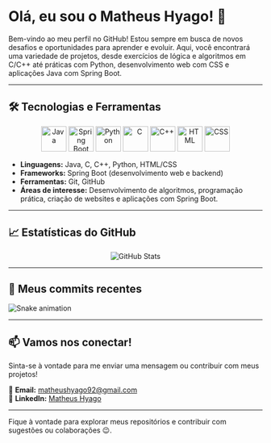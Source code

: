 # Olá, eu sou o Matheus Hyago! 👋

Bem-vindo ao meu perfil no GitHub! Estou sempre em busca de novos desafios e oportunidades para aprender e evoluir. Aqui, você encontrará uma variedade de projetos, desde exercícios de lógica e algoritmos em C/C++ até práticas com Python, desenvolvimento web com CSS e aplicações Java com Spring Boot.

---

## 🛠️ Tecnologias e Ferramentas  

<p align="center">
  <img src="https://cdn.jsdelivr.net/gh/devicons/devicon/icons/java/java-original.svg" alt="Java" width="50"/>
  <img src="https://cdn.jsdelivr.net/gh/devicons/devicon/icons/spring/spring-original.svg" alt="Spring Boot" width="50"/>
  <img src="https://cdn.jsdelivr.net/gh/devicons/devicon/icons/python/python-original.svg" alt="Python" width="50"/>
  <img src="https://cdn.jsdelivr.net/gh/devicons/devicon/icons/c/c-original.svg" alt="C" width="50"/>
  <img src="https://cdn.jsdelivr.net/gh/devicons/devicon/icons/cplusplus/cplusplus-original.svg" alt="C++" width="50"/>
  <img src="https://cdn.jsdelivr.net/gh/devicons/devicon/icons/html5/html5-original.svg" alt="HTML" width="50"/>
  <img src="https://cdn.jsdelivr.net/gh/devicons/devicon/icons/css3/css3-original.svg" alt="CSS" width="50"/>
</p>

- **Linguagens:** Java, C, C++, Python, HTML/CSS  
- **Frameworks:** Spring Boot (desenvolvimento web e backend)  
- **Ferramentas:** Git, GitHub  
- **Áreas de interesse:** Desenvolvimento de algoritmos, programação prática, criação de websites e aplicações com Spring Boot.

---

## 📈 Estatísticas do GitHub  

<p align="center">
  <img src="https://github-readme-stats.vercel.app/api?username=MatheusHyago&show_icons=true&theme=dark" alt="GitHub Stats">
</p>

---

## 🐍 Meus commits recentes  

![Snake animation](https://raw.githubusercontent.com/MatheusHyago/MatheusHyago/main/github-contribution-grid-snake.svg)

---

## 📫 Vamos nos conectar!  

Sinta-se à vontade para me enviar uma mensagem ou contribuir com meus projetos!  

📧 **Email:** [matheushyago92@gmail.com](mailto:matheushyago92@gmail.com)  
🔗 **LinkedIn:** [Matheus Hyago](https://www.linkedin.com/in/matheus-hyago-662897260/)  

---

Fique à vontade para explorar meus repositórios e contribuir com sugestões ou colaborações 😉. 

